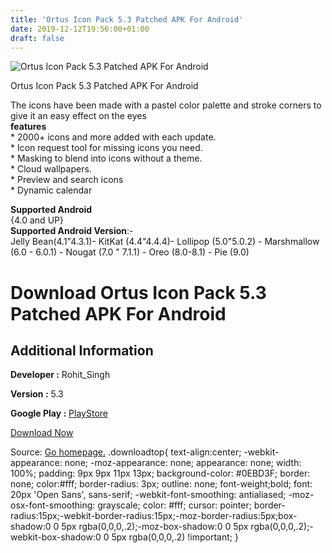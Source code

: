 ```yaml
---
title: 'Ortus Icon Pack 5.3 Patched APK For Android'
date: 2019-12-12T19:56:00+01:00
draft: false
---
```


![Ortus Icon Pack 5.3 Patched APK For Android](https://i2.wp.com/apkhome.net/wp-content/uploads/2019/12/Ortus-Icon-Pack-5.3-Patched.png "Ortus Icon Pack 5.3 Patched APK For Android")

  

Ortus Icon Pack 5.3 Patched APK For Android

The icons have been made with a pastel color palette and stroke corners to give it an easy effect on the eyes  
**features**  
\* 2000+ icons and more added with each update.  
\* Icon request tool for missing icons you need.  
\* Masking to blend into icons without a theme.  
\* Cloud wallpapers.  
\* Preview and search icons  
\* Dynamic calendar

**Supported Android**  
{4.0 and UP}  
**Supported Android Version**:-  
Jelly Bean(4.1"4.3.1)- KitKat (4.4"4.4.4)- Lollipop (5.0"5.0.2) - Marshmallow (6.0 - 6.0.1) - Nougat (7.0 " 7.1.1) - Oreo (8.0-8.1) - Pie (9.0)

Download Ortus Icon Pack 5.3 Patched APK For Android
====================================================

Additional Information
----------------------

**Developer :** Rohit\_Singh

**Version :** 5.3

**Google Play :** [PlayStore](https://play.google.com/store/apps/details?id=com.themestudio.ortus&hl=en)

  

[Download Now](https://store4app.co/post/ortus-icon-pack-5-3-patched-apk-for-android_1576176890)

  
Source: [Go homepage.](https://store4app.co/post/ortus-icon-pack-5-3-patched-apk-for-android_1576176890) .downloadtop{ text-align:center; -webkit-appearance: none; -moz-appearance: none; appearance: none; width: 100%; padding: 9px 9px 11px 13px; background-color: #0EBD3F; border: none; color:#fff; border-radius: 3px; outline: none; font-weight;bold; font: 20px 'Open Sans', sans-serif; -webkit-font-smoothing: antialiased; -moz-osx-font-smoothing: grayscale; color: #fff; cursor: pointer; border-radius:15px;-webkit-border-radius:15px;-moz-border-radius:5px;box-shadow:0 0 5px rgba(0,0,0,.2);-moz-box-shadow:0 0 5px rgba(0,0,0,.2);-webkit-box-shadow:0 0 5px rgba(0,0,0,.2) !important; }